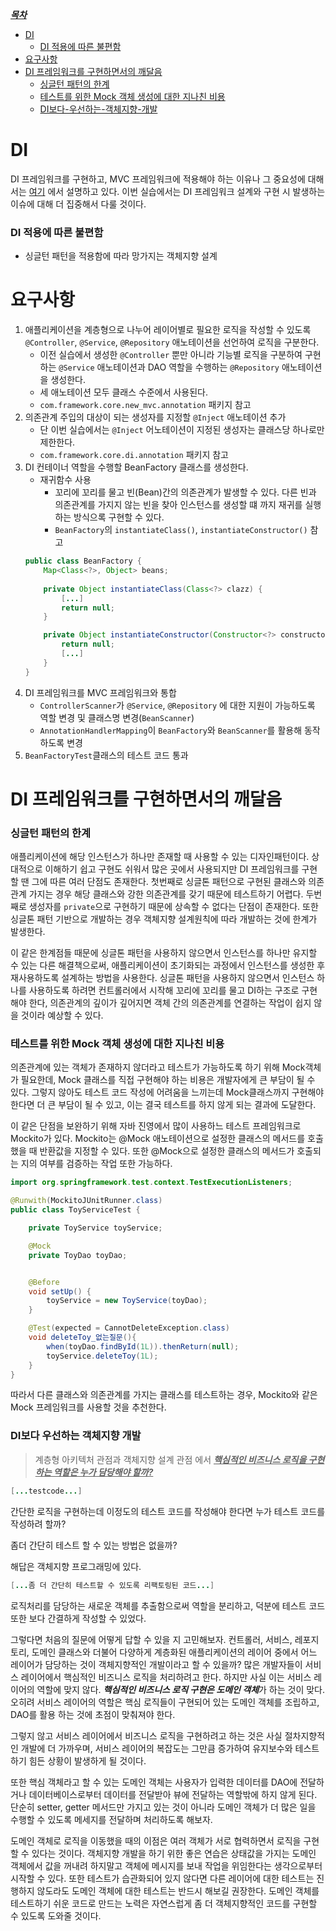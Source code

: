 <u>***목차***</u>
- [DI](#DI)
  + [DI 적용에 따른 불편함](#DI-적용에-따른-불편함)
- [요구사항](#요구사항)
- [DI 프레임워크를 구현하면서의 깨달음](#DI-프레임워크를-구현하면서의-깨달음)
  + [싱글턴 패턴의 한계](#싱글턴-패턴의-한계)
  + [테스트를 위한 Mock 객체 생성에 대한 지나친 비용](#테스트를-위한-Mock-객체-생성에-대한-지나친-비용)
  + [DI보다-우선하는-객체지향-개발](#DI보다-우선하는-객체지향-개발)
  
# DI
DI 프레임워크를 구현하고, MVC 프레임워크에 적용해야 하는 이유나 그 중요성에 대해서는 [여기](https://github.com/e-build/java-oop-to-spring/blob/main/concept/spring-core.md#DI) 에서 설명하고 있다.
이번 실습에서는 DI 프레임워크 설계와 구현 시 발생하는 이슈에 대해 더 집중해서 다룰 것이다.

### DI 적용에 따른 불편함
- 싱글턴 패턴을 적용함에 따라 망가지는 객체지향 설계

# 요구사항
1. 애플리케이션을 계층형으로 나누어 레이어별로 필요한 로직을 작성할 수 있도록 `@Controller`, `@Service`, `@Repository`
   애노테이션을 선언하여 로직을 구분한다.
   - 이전 실습에서 생성한 `@Controller` 뿐만 아니라 기능별 로직을 구분하여 구현하는 `@Service` 애노테이션과 
     DAO 역할을 수행하는 `@Repository` 애노테이션을 생성한다.
   - 세 애노테이션 모두 클래스 수준에서 사용된다.
   - `com.framework.core.new_mvc.annotation` 패키지 참고 
2. 의존관계 주입의 대상이 되는 생성자를 지정할 `@Inject` 애노테이션 추가
   - 단 이번 실습에서는 `@Inject` 어노테이션이 지정된 생성자는 클래스당 하나로만 제한한다. 
   - `com.framework.core.di.annotation` 패키지 참고
3. DI 컨테이너 역할을 수행할 BeanFactory 클래스를 생성한다.
   - 재귀함수 사용
     - 꼬리에 꼬리를 물고 빈(Bean)간의 의존관계가 발생할 수 있다. 다른 빈과 의존관계를 가지지 않는 빈을 찾아 
       인스턴스를 생성할 떄 까지 재귀를 실행하는 방식으록 구현할 수 있다.
     - `BeanFactory`의 `instantiateClass()`, `instantiateConstructor()` 참고
    ```java
    public class BeanFactory {
        Map<Class<?>, Object> beans;
        
        private Object instantiateClass(Class<?> clazz) {
            [...]
            return null;
        }
    
        private Object instantiateConstructor(Constructor<?> constructor) {
            return null;
            [...]   
        }
    }
    ```
4. DI 프레임워크를 MVC 프레임워크와 통합
   - `ControllerScanner`가 `@Service`, `@Repository` 에 대한 지원이 가능하도록 역할 변경 및 클래스명 변경(`BeanScanner`)
   - `AnnotationHandlerMapping`이 `BeanFactory`와 `BeanScanner`를 활용해 동작하도록 변경
5. `BeanFactoryTest`클래스의 테스트 코드 통과

# DI 프레임워크를 구현하면서의 깨달음
### 싱글턴 패턴의 한계
애플리케이션에 해당 인스턴스가 하나만 존재할 때 사용할 수 있는 디자인패턴이다. 상대적으로 이해하기 쉽고 구현도 쉬워서 많은 곳에서 
사용되지만 DI 프레임워크를 구현할 땐 그에 따른 여러 단점도 존재한다.
첫번째로 싱글톤 패턴으로 구현된 클래스와 의존관계 가지는 경우 해당 클래스와 강한 의존관계를 갖기 때문에 테스트하기 어렵다.
두번째로 생성자를 `private`으로 구현하기 때문에 상속할 수 없다는 단점이 존재한다.
또한 싱글톤 패턴 기반으로 개발하는 경우 객체지향 설계원칙에 따라 개발하는 것에 한계가 발생한다.

이 같은 한계점들 때문에 싱글톤 패턴을 사용하지 않으면서 인스턴스를 하나만 유지할 수 있는 다른 해결책으로써,
애플리케이션이 초기화되는 과정에서 인스턴스를 생성한 후 재사용하도록 설계하는 방법을 사용한다.
싱글톤 패턴을 사용하지 않으면서 인스턴스 하나를 사용하도록 하려면 컨트롤러에서 시작해 꼬리에 꼬리를 물고 DI하는 구조로 구현해야 한다,
의존관계의 깊이가 깊어지면 객체 간의 의존관계를 연결하는 작업이 쉽지 않을 것이라 예상할 수 있다.

### 테스트를 위한 Mock 객체 생성에 대한 지나친 비용
의존관계에 있는 객체가 존재하지 않더라고 테스트가 가능하도록 하기 위해 Mock객체가 필요한데, Mock 클래스를 직접 구현해야 하는 비용은 개발자에게
큰 부담이 될 수 있다. 그렇지 않아도 테스트 코드 작성에 어려움을 느끼는데 Mock클래스까지 구현해야 한다면 더 큰 부담이 될 수 있고, 이는 결국
테스트를 하지 않게 되는 결과에 도달한다. 

이 같은 단점을 보완하기 위해 자바 진영에서 많이 사용하느 테스트 프레임워크로 Mockito가 있다. 
Mockito는 @Mock 애노테이션으로 설정한 클래스의 메서드를 호출했을 때 반환값을 지정할 수 있다.
또한 @Mock으로 설정한 클래스의 메서드가 호출되는 지의 여부를 검증하는 작업 또한 가능하다.

```java
import org.springframework.test.context.TestExecutionListeners;

@Runwith(MockitoJUnitRunner.class)
public class ToyServiceTest {

    private ToyService toyService;

    @Mock
    private ToyDao toyDao;


    @Before
    void setUp() {
        toyService = new ToyService(toyDao);
    }

    @Test(expected = CannotDeleteException.class)
    void deleteToy_없는질문(){
        when(toyDao.findById(1L)).thenReturn(null);
        toyService.deleteToy(1L);
    }
}

```
따라서 다른 클래스와 의존관계를 가지는 클래스를 테스트하는 경우, Mockito와 같은 Mock 프레임워크를 사용할 것을 추천한다. 

### DI보다 우선하는 객체지향 개발
> 계층형 아키텍처 관점과 객체지향 설계 관점 에서 <u>***핵심적인 비즈니스 로직을 구현하는 역할은 누가 담당해야 할까?***</u>

```java
[...testcode...]
```

간단한 로직을 구현하는데 이정도의 테스트 코드를 작성해야 한다면 누가 테스트 코드를 작성하려 할까?

좀더 간단히 테스트 할 수 있는 방법은 없을까?

해답은 객체지향 프로그래밍에 있다.

```java
[...좀 더 간단히 테스트할 수 있도록 리팩토링된 코드...]
```

로직처리를 담당하는 새로운 객체를 추출함으로써 역할을 분리하고, 덕분에 테스트 코드 또한 보다 간결하게 작성할 수 있었다.

그렇다면 처음의 질문에 어떻게 답할 수 있을 지 고민해보자. 컨트롤러, 서비스, 레포지토리, 도메인 클래스와 더불어 다양하게 계층화된 애플리케이션의 
레이어 중에서 어느 레이어가 담당하는 것이 객체지향적인 개발이라고 할 수 있을까? 많은 개발자들이 서비스 레이어에서 핵심적인 비즈니스 로직을 처리하려고 한다.
하지만 사실 이는 서비스 레이어의 역할에 맞지 않다. ***핵심적인 비즈니스 로직 구현은 도메인 객체***가 하는 것이 맞다.
오히려 서비스 레이어의 역할은 핵심 로직들이 구현되어 있는 도메인 객체를 조립하고, DAO를 활용 하는 것에 초점이 맞춰져야 한다.

그렇지 않고 서비스 레이어에서 비즈니스 로직을 구현하려고 하는 것은 사실 절차지향적인 개발에 더 가까우며, 서비스 레이어의 복잡도는 그만큼 증가하여 
유지보수와 테스트하기 힘든 상황이 발생하게 될 것이다.

또한 핵심 객체라고 할 수 있는 도메인 객체는 사용자가 입력한 데이터를 DAO에 전달하거나 데이터베이스로부터 데이터를 전달받아 뷰에 전달하는 역할밖에 
하지 않게 된다. 단순히 setter, getter 메서드만 가지고 있는 것이 아니라 도메인 객체가 더 많은 일을 수행할 수 있도록 메세지를 전달하며 처리하도록 해보자.

도메인 객체로 로직을 이동했을 때의 이점은 여러 객체가 서로 협력하면서 로직을 구현할 수 있다는 것이다.
객체지향 개발을 하기 위한 좋은 연습은 상태값을 가지는 도메인 객체에서 값을 꺼내려 하지말고 
객체에 메시지를 보내 작업을 위임한다는 생각으로부터 시작할 수 있다. 
또한 테스트가 습관화되어 있지 않다면 다른 레이어에 대한 테스트는 진행하지 않도라도 도메인 객체에 대한 테스트는 반드시 해보길 권장한다.
도메인 객체를 테스트하기 쉬운 코드로 만드는 노력은 자연스럽게 좀 더 객체지향적인 코드를 구현할 수 있도록 도와줄 것이다.
 

